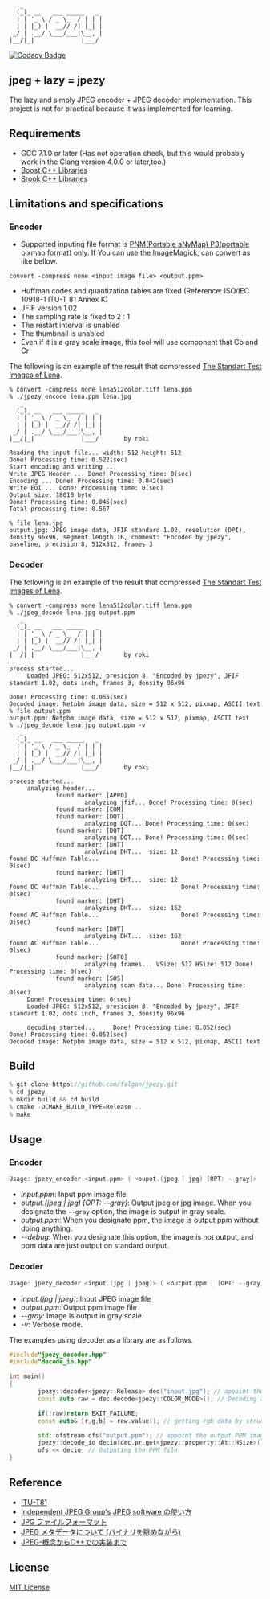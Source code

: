 ```
   _
  (_)_ __   ___ _____   _
  | | '_ \ / _ \_  / | | |
  | | |_) |  __// /| |_| |
 _/ | .__/ \___/___|\__, |
|__/|_|             |___/
```
[![Codacy Badge](https://api.codacy.com/project/badge/Grade/ae48c146f92e4fb088116091727440ad)](https://www.codacy.com/app/falgon/jpezy?utm_source=github.com&amp;utm_medium=referral&amp;utm_content=falgon/jpezy&amp;utm_campaign=Badge_Grade)


## jpeg + lazy = jpezy

The lazy and simply JPEG encoder + JPEG decoder implementation. This project is not for practical because it was implemented for learning.

## Requirements

* GCC 7.1.0 or later (Has not operation check, but this would probably work in the Clang version 4.0.0 or later,too.)
* [Boost C++ Libraries](http://www.boost.org/)
* [Srook C++ Libraries](https://github.com/falgon/SrookCppLibraries)

## Limitations and specifications

### Encoder
* Supported inputing file format is [PNM(Portable aNyMap) P3(portable pixmap format)](https://en.wikipedia.org/wiki/Netpbm_format) only. If You can use the ImageMagick, can [convert](https://www.imagemagick.org/script/convert.php) as like bellow.
```
convert -compress none <input image file> <output.ppm>
```
* Huffman codes and quantization tables are fixed (Reference: ISO/IEC 10918-1 ITU-T 81 Annex K)
* JFIF version 1.02
* The sampling rate is fixed to 2 : 1
* The restart interval is unabled
* The thumbnail is unabled
* Even if it is a gray scale image, this tool will use component that Cb and Cr

The following is an example of the result that compressed [The Standart Test Images of Lena](http://www.ece.rice.edu/~wakin/images/).
```
% convert -compress none lena512color.tiff lena.ppm
% ./jpezy_encode lena.ppm lena.jpg
   _
  (_)_ __   ___ _____   _
  | | '_ \ / _ \_  / | | |
  | | |_) |  __// /| |_| |
 _/ | .__/ \___/___|\__, |
|__/|_|             |___/       by roki

Reading the input file... width: 512 height: 512
Done! Processing time: 0.522(sec)
Start encoding and writing ...
Write JPEG Header ... Done! Processing time: 0(sec)
Encoding ... Done! Processing time: 0.042(sec)
Write EOI ... Done! Processing time: 0(sec)
Output size: 18010 byte
Done! Processing time: 0.045(sec)
Total processing time: 0.567

% file lena.jpg
output.jpg: JPEG image data, JFIF standard 1.02, resolution (DPI), density 96x96, segment length 16, comment: "Encoded by jpezy", baseline, precision 8, 512x512, frames 3
```

### Decoder
The following is an example of the result that compressed [The Standart Test Images of Lena](http://www.ece.rise.edu/~wakin/images).
```
% convert -compress none lena512color.tiff lena.ppm
% ./jpeg_decode lena.jpg output.ppm
   _
  (_)_ __   ___ _____   _
  | | '_ \ / _ \_  / | | |
  | | |_) |  __// /| |_| |
 _/ | .__/ \___/___|\__, |
|__/|_|             |___/       by roki

process started...
     Loaded JPEG: 512x512, presicion 8, "Encoded by jpezy", JFIF standart 1.02, dots inch, frames 3, density 96x96

Done! Processing time: 0.055(sec)
Decoded image: Netpbm image data, size = 512 x 512, pixmap, ASCII text
% file output.ppm
output.ppm: Netpbm image data, size = 512 x 512, pixmap, ASCII text
% ./jpeg_decode lena.jpg output.ppm -v
   _
  (_)_ __   ___ _____   _
  | | '_ \ / _ \_  / | | |
  | | |_) |  __// /| |_| |
 _/ | .__/ \___/___|\__, |
|__/|_|             |___/       by roki

process started...
     analyzing header...
             found marker: [APP0]
                     analyzing jfif... Done! Processing time: 0(sec)
             found marker: [COM]
             found marker: [DQT]
                     analyzing DQT... Done! Processing time: 0(sec)
             found marker: [DQT]
                     analyzing DQT... Done! Processing time: 0(sec)
             found marker: [DHT]
                     analyzing DHT...  size: 12
found DC Huffman Table...                       Done! Processing time: 0(sec)
             found marker: [DHT]
                     analyzing DHT...  size: 12
found DC Huffman Table...                       Done! Processing time: 0(sec)
             found marker: [DHT]
                     analyzing DHT...  size: 162
found AC Huffman Table...                       Done! Processing time: 0(sec)
             found marker: [DHT]
                     analyzing DHT...  size: 162
found AC Huffman Table...                       Done! Processing time: 0(sec)
             found marker: [SOF0]
                     analyzing frames... VSize: 512 HSize: 512 Done! Processing time: 0(sec)
             found marker: [SOS]
                     analyzing scan data... Done! Processing time: 0(sec)
     Done! Processing time: 0(sec)
     Loaded JPEG: 512x512, presicion 8, "Encoded by jpezy", JFIF standart 1.02, dots inch, frames 3, density 96x96

     decoding started...     Done! Processing time: 0.052(sec)
Done! Processing time: 0.052(sec)
Decoded image: Netpbm image data, size = 512 x 512, pixmap, ASCII text
```

## Build
```cpp
% git clone https://github.com/falgon/jpezy.git
% cd jpezy
% mkdir build && cd build
% cmake -DCMAKE_BUILD_TYPE=Release ..
% make
```

## Usage

### Encoder
```cpp
Usage: jpezy_encoder <input.ppm> ( <ouput.(jpeg | jpg) [OPT: --gray]> | <output.ppm> | --debug )
```
* <i>input.ppm</i>: Input ppm image file
* <i>output.(jpeg | jpg) [OPT: --gray]</i>: Output jpeg or jpg image. When you designate the `--gray` option, the image is output in gray scale.
* <i>output.ppm</i>: When you designate ppm, the image is output ppm without doing anything.
* <i>--debug</i>: When you designate this option, the image is not output, and ppm data are just output on standard output.

### Decoder
```cpp
Usage: jpezy_decoder <input.(jpg | jpeg)> ( <output.ppm | [OPT: --gray]> | -v )
```
* <i>input.(jpg | jpeg)</i>: Input JPEG image file
* <i>output.ppm</i>: Output ppm image file
* <i> --gray</i>: Image is output in gray scale.
* <i>-v</i>: Verbose mode.

The examples using decoder as a library are as follows.
```cpp
#include"jpezy_decoder.hpp"
#include"decode_io.hpp"

int main()
{
        jpezy::decoder<jpezy::Release> dec("input.jpg"); // appoint the input JPEG image file
        const auto raw = dec.decode<jpezy::COLOR_MODE>(); // Decoding and returning rgb raw data. This value wrapped optional.

        if(!raw)return EXIT_FAILURE;
        const auto& [r,g,b] = raw.value(); // getting rgb data by structure bindings. 

        std::ofstream ofs("output.ppm"); // appoint the output PPM image file.
        jpezy::decode_io decio(dec.pr.get<jpezy::property::At::HSize>(),dec.pr.get<jpezy::property::At::VSize>(),r,g,b); // passing data to helper that jpezy::decode_io
        ofs << decio; // Outputing the PPM file.
}
```

## Reference
* [ITU-T81](https://www.w3.org/Graphics/JPEG/itu-t81.pdf)
* [Independent JPEG Group's JPEG software の使い方](https://cetus.sakura.ne.jp/softlab/software2/jpeg6b_usage_j.html)
* [JPG ファイルフォーマット](http://www.setsuki.com/hsp/ext/jpg.htm)
* [JPEG メタデータについて (バイナリを眺めながら)](http://diary.awm.jp/~yoya/data/2015/10/16/JPEGMeta_rev3.pdf)
* [JPEG-概念からC++での実装まで](https://www.amazon.co.jp/JPEG%E2%80%95%E6%A6%82%E5%BF%B5%E3%81%8B%E3%82%89C-%E3%81%A7%E3%81%AE%E5%AE%9F%E8%A3%85%E3%81%BE%E3%81%A7-%E6%A9%8B%E6%9C%AC-%E6%99%8B%E4%B9%8B%E4%BB%8B/dp/4797330457)

## License
[MIT License](https://github.com/falgon/jpezy/blob/master/LICENSE)
